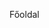<!DOCTYPE html>
<html lang="hu">
    <head>
        <meta http-equiv="Content-Type" content="text/html;charset=UTF-8">
        <meta name="viewport" content="width=device-width, initial-scale=1.0">
        <link rel="stylesheet" href="/css/fooldal.css">
    </head>
    <body>
        <p>Főoldal</p>
    </body>
</html>